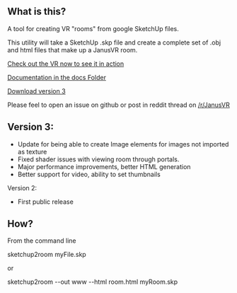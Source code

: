 What is this?
-------------

A tool for creating VR "rooms" from google SketchUp files.

This utility will take a SketchUp .skp file and create a complete set of .obj and html files that make up a JanusVR room.


[Check out the VR now to see it in action](http://static.croxford.me/VRSite/)

[Documentation in the docs Folder](docs/index.md)

[Download version 3](https://github.com/lisa-lionheart/sketchup2room/archive/v3.zip)

Please feel to open an issue on github or post in reddit thread on [/r/JanusVR](http://www.reddit.com/r/janusVR)

Version 3:
----------

- Update for being able to create Image elements for images not imported as texture
- Fixed shader issues with viewing room through portals.
- Major performance improvements, better HTML generation
- Better support for video, ability to set thumbnails

Version 2:

- First public release

How?
----

From the command line

sketchup2room myFile.skp


or

sketchup2room --out www --html room.html  myRoom.skp
